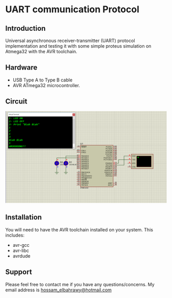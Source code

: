 UART communication Protocol
=================

Introduction
------------
Universal asynchronous receiver-transmitter (UART) protocol implementation and testing it with some simple proteus simulation on Atmega32 with the AVR toolchain.

Hardware
--------
* USB Type A to Type B cable
* AVR ATmega32 microcontroller.


Circuit
--------
![UART](circuit/uart.PNG)

Installation
------------
You will need to have the AVR toolchain installed on your system. This includes:
* avr-gcc
* avr-libc
* avrdude

Support
------
Please feel free to contact me if you have any questions/concerns. My email address is hossam_elbahrawy@hotmail.com

